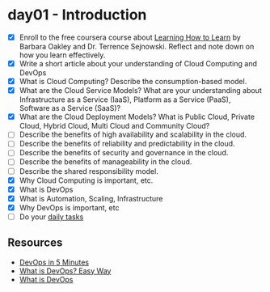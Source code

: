 # day01 - Introduction

- [x] Enroll to the free coursera course about [Learning How to Learn](https://www.coursera.org/learn/learning-how-to-learn) by Barbara Oakley and Dr. Terrence Sejnowski. Reflect and note down on how you learn effectively.
- [x] Write a short article about your understanding of Cloud Computing and DevOps
- [x] What is Cloud Computing? Describe the consumption-based model.
- [x] What are the Cloud Service Models? What are your understanding about Infrastructure as a Service (IaaS), Platform as a Service (PaaS), Software as a Service (SaaS)?
- [x] What are the Cloud Deployment Models? What is Public Cloud, Private Cloud, Hybrid Cloud, Multi Cloud and Community Cloud?
- [ ] Describe the benefits of high availability and scalability in the cloud.
- [ ] Describe the benefits of reliability and predictability in the cloud.
- [ ] Describe the benefits of security and governance in the cloud.
- [ ] Describe the benefits of manageability in the cloud.
- [ ] Describe the shared responsibility model.
- [x] Why Cloud Computing is important, etc.
- [x] What is DevOps
- [x] What is Automation, Scaling, Infrastructure
- [x] Why DevOps is important, etc
- [ ] Do your [daily tasks](https://github.com/agcdtmr/100DaysOfCloudDevOps/blob/main/README.md#do-the-work-work-work-work)

## Resources

- [DevOps in 5 Minutes](https://www.youtube.com/watch?v=Xrgk023l4lI)
- [What is DevOps? Easy Way](https://www.youtube.com/watch?v=_Gpe1Zn-1fE&t=43s)
- [What is DevOps](https://supriyasurkar.hashnode.dev/day-1-what-is-devops)

